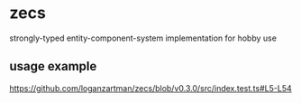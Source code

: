 # zecs

strongly-typed entity-component-system implementation for hobby use

## usage example

https://github.com/loganzartman/zecs/blob/v0.3.0/src/index.test.ts#L5-L54

